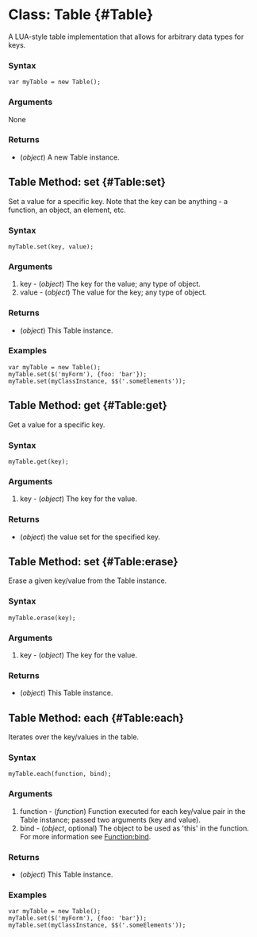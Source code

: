 Class: Table {#Table}
=====================

A LUA-style table implementation that allows for arbitrary data types for keys.

### Syntax

	var myTable = new Table();

### Arguments

None

### Returns

* (*object*) A new Table instance.

Table Method: set {#Table:set}
----------------------------------------

Set a value for a specific key. Note that the key can be anything - a function, an object, an element, etc.

### Syntax

	myTable.set(key, value);

### Arguments

1. key - (*object*) The key for the value; any type of object.
2. value  - (*object*) The value for the key; any type of object.

### Returns

* (*object*) This Table instance.

### Examples

	var myTable = new Table();
	myTable.set($('myForm'), {foo: 'bar'});
	myTable.set(myClassInstance, $$('.someElements'));

Table Method: get {#Table:get}
----------------------------------------

Get a value for a specific key.

### Syntax

	myTable.get(key);

### Arguments

1. key - (*object*) The key for the value.

### Returns

* (*object*) the value set for the specified key.

Table Method: set {#Table:erase}
----------------------------------------

Erase a given key/value from the Table instance.

### Syntax

	myTable.erase(key);

### Arguments

1. key - (*object*) The key for the value.

### Returns

* (*object*) This Table instance.

Table Method: each {#Table:each}
----------------------------------------

Iterates over the key/values in the table.

### Syntax

	myTable.each(function, bind);

### Arguments

1. function - (*function*) Function executed for each key/value pair in the Table instance; passed two arguments (key and value).
2. bind - (*object*, optional) The object to be used as 'this' in the function. For more information see [Function:bind][].

### Returns

* (*object*) This Table instance.

### Examples

	var myTable = new Table();
	myTable.set($('myForm'), {foo: 'bar'});
	myTable.set(myClassInstance, $$('.someElements'));

[Function:bind]: /core/Native/Function/#Function:bind